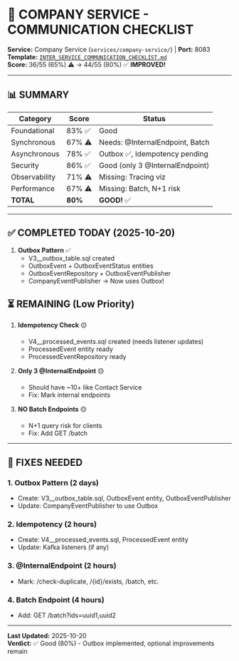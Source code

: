 # 🏢 COMPANY SERVICE - COMMUNICATION CHECKLIST

**Service:** Company Service (`services/company-service/`) | **Port:** 8083  
**Template:** [`INTER_SERVICE_COMMUNICATION_CHECKLIST.md`](./INTER_SERVICE_COMMUNICATION_CHECKLIST.md)  
**Score:** 36/55 (65%) ⚠️ → 44/55 (80%) ✅ **IMPROVED!**

---

## 📊 SUMMARY

| Category      | Score   | Status                          |
| ------------- | ------- | ------------------------------- |
| Foundational  | 83% ✅  | Good                            |
| Synchronous   | 67% ⚠️  | Needs: @InternalEndpoint, Batch |
| Asynchronous  | 78% ✅  | Outbox ✅, Idempotency pending  |
| Security      | 86% ✅  | Good (only 3 @InternalEndpoint) |
| Observability | 71% ⚠️  | Missing: Tracing viz            |
| Performance   | 67% ⚠️  | Missing: Batch, N+1 risk        |
| **TOTAL**     | **80%** | **GOOD!** ✅                    |

---

## ✅ COMPLETED TODAY (2025-10-20)

1. **Outbox Pattern** ✅
   - V3\_\_outbox_table.sql created
   - OutboxEvent + OutboxEventStatus entities
   - OutboxEventRepository + OutboxEventPublisher
   - CompanyEventPublisher → Now uses Outbox!

## ⏳ REMAINING (Low Priority)

1. **Idempotency Check** 🟡

   - V4\_\_processed_events.sql created (needs listener updates)
   - ProcessedEvent entity ready
   - ProcessedEventRepository ready

2. **Only 3 @InternalEndpoint** 🟡

   - Should have ~10+ like Contact Service
   - Fix: Mark internal endpoints

3. **NO Batch Endpoints** 🟡
   - N+1 query risk for clients
   - Fix: Add GET /batch

---

## 🔧 FIXES NEEDED

### 1. Outbox Pattern (2 days)

- Create: V3\_\_outbox_table.sql, OutboxEvent entity, OutboxEventPublisher
- Update: CompanyEventPublisher to use Outbox

### 2. Idempotency (2 hours)

- Create: V4\_\_processed_events.sql, ProcessedEvent entity
- Update: Kafka listeners (if any)

### 3. @InternalEndpoint (2 hours)

- Mark: /check-duplicate, /{id}/exists, /batch, etc.

### 4. Batch Endpoint (4 hours)

- Add: GET /batch?ids=uuid1,uuid2

---

**Last Updated:** 2025-10-20  
**Verdict:** ✅ Good (80%) - Outbox implemented, optional improvements remain
